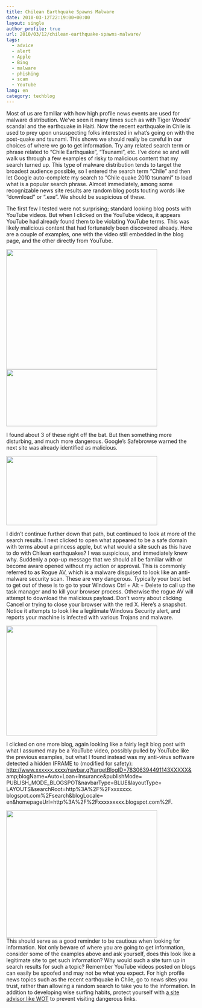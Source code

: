 ```yaml
---
title: Chilean Earthquake Spawns Malware
date: 2010-03-12T22:19:00+00:00
layout: single
author_profile: true
url: 2010/03/12/chilean-earthquake-spawns-malware/
tags:
  - advice
  - alert
  - Apple
  - Bing
  - malware
  - phishing
  - scam
  - YouTube
lang: en
category: techblog
---
```

Most of us are familiar with how high profile news events are used for malware distribution. We’ve seen it many times such as with Tiger Woods’ scandal and the earthquake in Haiti. Now the recent earthquake in Chile is used to prey upon unsuspecting folks interested in what’s going on with the post-quake and tsunami. This shows we should really be careful in our choices of where we go to get information. Try any related search term or phrase related to “Chile Earthquake”, “Tsunami”, etc. I’ve done so and will walk us through a few examples of risky to malicious content that my search turned up. This type of malware distribution tends to target the broadest audience possible, so I entered the search term “Chile” and then let Google auto-complete my search to “Chile quake 2010 tsunami” to load what is a popular search phrase. Almost immediately, among some recognizable news site results are random blog posts touting words like “download” or “.exe”. We should be suspicious of these.

The first few I tested were not surprising; standard looking blog posts with YouTube videos. But when I clicked on the YouTube videos, it appears YouTube had already found them to be violating YouTube terms. This was likely malicious content that had fortunately been discovered already. Here are a couple of examples, one with the video still embedded in the blog page, and the other directly from YouTube.

<div>
  <a href="http://1.bp.blogspot.com/_vaUVXcmC3OI/S5q1VxrqXDI/AAAAAAAABR8/gqKapVO-Two/s1600-h/AvertLabsBlog-0310-Post%20Chilean%20Earthquake%20Malware%201.jpg" imageanchor="1"><img border="0" height="318" src="http://1.bp.blogspot.com/_vaUVXcmC3OI/S5q1VxrqXDI/AAAAAAAABR8/gqKapVO-Two/s400/AvertLabsBlog-0310-Post%20Chilean%20Earthquake%20Malware%201.jpg" width="400" /></a>
</div>



<div>
  <a href="http://4.bp.blogspot.com/_vaUVXcmC3OI/S5q1WJgE4uI/AAAAAAAABSA/FwIBX37B5dU/s1600-h/AvertLabsBlog-0310-Post%20Chilean%20Earthquake%20Malware%202.jpg" imageanchor="1"><img border="0" height="151" src="http://4.bp.blogspot.com/_vaUVXcmC3OI/S5q1WJgE4uI/AAAAAAAABSA/FwIBX37B5dU/s400/AvertLabsBlog-0310-Post%20Chilean%20Earthquake%20Malware%202.jpg" width="400" /></a>
</div>

I found about 3 of these right off the bat. But then something more disturbing, and much more dangerous. Google’s Safebrowse warned the next site was already identified as malicious.

<div>
  <a href="http://2.bp.blogspot.com/_vaUVXcmC3OI/S5q1nnM9FRI/AAAAAAAABSE/SypWTtLB7Qk/s1600-h/AvertLabsBlog-0310-Post%20Chilean%20Earthquake%20Malware%203.jpg" imageanchor="1"><img border="0" height="183" src="http://2.bp.blogspot.com/_vaUVXcmC3OI/S5q1nnM9FRI/AAAAAAAABSE/SypWTtLB7Qk/s400/AvertLabsBlog-0310-Post%20Chilean%20Earthquake%20Malware%203.jpg" width="400" /></a>
</div>

I didn’t continue further down that path, but continued to look at more of the search results. I next clicked to open what appeared to be a safe domain with terms about a princess apple, but what would a site such as this have to do with Chilean earthquakes? I was suspicious, and immediately knew why. Suddenly a pop-up message that we should all be familiar with or become aware opened without my action or approval. This is commonly referred to as Rogue AV, which is a malware disguised to look like an anti-malware security scan. These are very dangerous. Typically your best bet to get out of these is to go to your Windows Ctrl + Alt + Delete to call up the task manager and to kill your browser process. Otherwise the rogue AV will attempt to download the malicious payload. Don’t worry about clicking Cancel or trying to close your browser with the red X. Here’s a snapshot. Notice it attempts to look like a legitimate Windows Security alert, and reports your machine is infected with various Trojans and malware.

<div>
  <a href="http://1.bp.blogspot.com/_vaUVXcmC3OI/S5q13d-ZnxI/AAAAAAAABSI/MrfQqiasW3I/s1600-h/AvertLabsBlog-0310-Post%20Chilean%20Earthquake%20Malware%204.jpg" imageanchor="1"><img border="0" height="291" src="http://1.bp.blogspot.com/_vaUVXcmC3OI/S5q13d-ZnxI/AAAAAAAABSI/MrfQqiasW3I/s400/AvertLabsBlog-0310-Post%20Chilean%20Earthquake%20Malware%204.jpg" width="400" /></a>
</div>

<span></span>

I clicked on one more blog, again looking like a fairly legit blog post with what I assumed may be a YouTube video, possibly pulled by YouTube like the previous examples, but what I found instead was my anti-virus software detected a hidden IFRAME to (modified for safety):  
http://www.xxxxxx.xxxx/navbar.g?targetBlogID=78306394491143XXXXX& amp;blogName=Auto+Loan+Insurance&publishMode= PUBLISH\_MODE\_BLOGSPOT&navbarType=BLUE&layoutType= LAYOUTS&searchRoot=http%3A%2F%2Fxxxxxxx. blogspot.com%2Fsearch&blogLocale= en&homepageUrl=http%3A%2F%2Fxxxxxxxxx.blogspot.com%2F.

<div>
</div>

<div>
  <a href="http://3.bp.blogspot.com/_vaUVXcmC3OI/S5q2HKkjlxI/AAAAAAAABSM/n7nLz83-e5A/s1600-h/AvertLabsBlog-0310-Post%20Chilean%20Earthquake%20Malware%205.jpg" imageanchor="1"><img border="0" height="337" src="http://3.bp.blogspot.com/_vaUVXcmC3OI/S5q2HKkjlxI/AAAAAAAABSM/n7nLz83-e5A/s400/AvertLabsBlog-0310-Post%20Chilean%20Earthquake%20Malware%205.jpg" width="400" /></a>
</div>

<div>
</div>

<div>
  This should serve as a good reminder to be cautious when looking for information. Not only beware of where you are going to get information, consider some of the examples above and ask yourself, does this look like a legitimate site to get such information? Why would such a site turn up in search results for such a topic? Remember YouTube videos posted on blogs can easily be spoofed and may not be what you expect. For high profile news topics such as the recent earthquake in Chile, go to news sites you trust, rather than allowing a random search to take you to the information. In addition to developing wise surfing habits, protect yourself with <a href="http://sites.google.com/site/boelectronic/computer/security/site-advisor">a site advisor like WOT</a> to prevent visiting dangerous links.
</div>